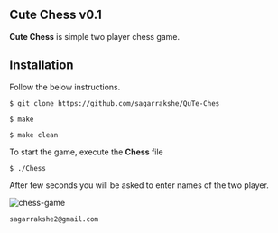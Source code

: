 ## Cute Chess v0.1

**Cute Chess** is simple two player chess game.

## Installation

Follow the below instructions.

    $ git clone https://github.com/sagarrakshe/QuTe-Ches
    
    $ make

    $ make clean

To start the game, execute the **Chess** file
    
    $ ./Chess

After few seconds you will be asked to enter names of the two player. 


![chess-game](https://raw.github.com/sagarrakshe/QuTe-Chess/master/Images/chess-game.png)

`sagarrakshe2@gmail.com`